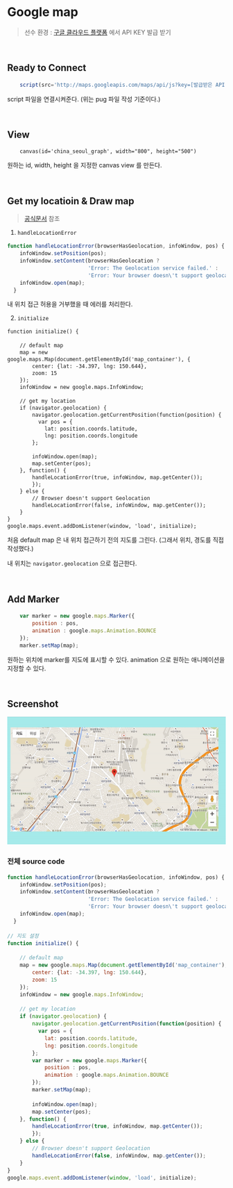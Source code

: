 # Google map

>  선수 환경 : [구글 클라우드 플랫폼](https://cloud.google.com/gcp/?hl=ko&utm_source=google&utm_medium=cpc&utm_campaign=japac-KR-all-ko-dr-bkws-all-super-trial-e-dr-1008074&utm_content=text-ad-none-none-DEV_c-CRE_437547345765-ADGP_Hybrid+%7C+AW+SEM+%7C+BKWS+~+T1+%7C+EXA+%7C+General+%7C+1:1+%7C+KR+%7C+ko+%7C+cloud+platform+%7C+google+cloud+platform+%7C+en-KWID_43700030027797672-kwd-26415313501&userloc_1009871&utm_term=KW_google%20cloud%20platform&gclid=CjwKCAjw8df2BRA3EiwAvfZWaCRNa4sZyD-vw_WmezU7smcKIgDtel-sGigu2g9gqU755MnMP-UFBRoCAwMQAvD_BwE) 에서 API KEY 발급 받기 

<br/>

## Ready to Connect 

```js
    script(src='http://maps.googleapis.com/maps/api/js?key=[발급받은 API KEY]&callback=[Map initialize 함수 이름]')
```
script 파일을 연결시켜준다. (위는 pug 파일 작성 기준이다.)

<br/>

## View

```pug
    canvas(id='china_seoul_graph', width="800", height="500")
```
원하는 id, width, height 을 지정한 canvas view 를 만든다. 

<br/>

## Get my locatioin & Draw map

> [공식문서](https://www.w3schools.com/graphics/google_maps_basic.asp) 참조

1. `handleLocationError`
```js
function handleLocationError(browserHasGeolocation, infoWindow, pos) {
    infoWindow.setPosition(pos);
    infoWindow.setContent(browserHasGeolocation ?
                          'Error: The Geolocation service failed.' :
                          'Error: Your browser doesn\'t support geolocation.');
    infoWindow.open(map);
  }
```
내 위치 접근 허용을 거부했을 때 에러를 처리한다. 

2. `initialize`
```
function initialize() {

    // default map
    map = new google.maps.Map(document.getElementById('map_container'), {
        center: {lat: -34.397, lng: 150.644},
        zoom: 15
    });
    infoWindow = new google.maps.InfoWindow;

    // get my location
    if (navigator.geolocation) {
        navigator.geolocation.getCurrentPosition(function(position) {
          var pos = {
            lat: position.coords.latitude,
            lng: position.coords.longitude
        };

        infoWindow.open(map);
        map.setCenter(pos);
    }, function() {
        handleLocationError(true, infoWindow, map.getCenter());
        });
    } else {
        // Browser doesn't support Geolocation
        handleLocationError(false, infoWindow, map.getCenter());
    }
}
google.maps.event.addDomListener(window, 'load', initialize);
```
처음 default map 은 내 위치 접근하기 전의 지도를 그린다. (그래서 위치, 경도를 직접 작성했다.)    

내 위치는 `navigator.geolocation` 으로 접근한다. 

<br/>

## Add Marker

```js
    var marker = new google.maps.Marker({
        position : pos,
        animation : google.maps.Animation.BOUNCE
    });
    marker.setMap(map);
```
원하는 위치에 marker를 지도에 표시할 수 있다. animation 으로 원하는 애니메이션을 지정할 수 있다. 

<br/>


## Screenshot

<img src="./screenshots/4-map.gif" width="600">


<br/>


### 전체 source code 

```js
function handleLocationError(browserHasGeolocation, infoWindow, pos) {
    infoWindow.setPosition(pos);
    infoWindow.setContent(browserHasGeolocation ?
                          'Error: The Geolocation service failed.' :
                          'Error: Your browser doesn\'t support geolocation.');
    infoWindow.open(map);
  }

// 지도 설정
function initialize() {

    // default map
    map = new google.maps.Map(document.getElementById('map_container'), {
        center: {lat: -34.397, lng: 150.644},
        zoom: 15
    });
    infoWindow = new google.maps.InfoWindow;

    // get my location
    if (navigator.geolocation) {
        navigator.geolocation.getCurrentPosition(function(position) {
          var pos = {
            lat: position.coords.latitude,
            lng: position.coords.longitude
        };
        var marker = new google.maps.Marker({
            position : pos,
            animation : google.maps.Animation.BOUNCE
        });
        marker.setMap(map);

        infoWindow.open(map);
        map.setCenter(pos);
    }, function() {
        handleLocationError(true, infoWindow, map.getCenter());
        });
    } else {
        // Browser doesn't support Geolocation
        handleLocationError(false, infoWindow, map.getCenter());
    }
}
google.maps.event.addDomListener(window, 'load', initialize);
```
